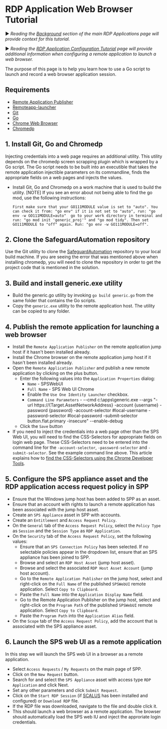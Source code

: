 # RDP Application Web Browser Tutorial

:arrow_forward: *Reading the [Background](https://github.com/OneIdentity/SafeguardAutomation/tree/master/RDP%20Applications#background) section of the main RDP Applications page will provide context for this tutorial.*

:arrow_forward: *Reading the [RDP Application Configuration Tutorial](https://github.com/OneIdentity/SafeguardAutomation/tree/master/RDP%20Applications/Tutorial) page will provide additional information when configuring a remote application to launch a web browser.*

The purpose of this page is to help you learn how to use a Go script to launch and record a web browser application session.

## Requirements

- [Remote Application Publisher](https://github.com/OneIdentity/RemoteApplicationPublisher)
- [Remoteapp-launcher](https://support.oneidentity.com/one-identity-safeguard-for-privileged-sessions/)
- [Git](https://git-scm.com/download/win)
- [Go](https://go.dev/doc/install)
- [Chrome Web Browser](https://www.google.com/chrome/)
- [Chromedp](https://github.com/chromedp/chromedp)

## 1. Install Git, Go and Chromedp

Injecting credentials into a web page requires an additional utility. This utility depends on the chromedp screen scrapping plugin which is wrapped by a Go script. The Go script needs to be built into an executible that takes the remote application injectible parameters on its commandline, finds the appropriate fields on a web pages and injects the values.

- Install Git, Go and Chromedp on a work machine that is used to build the utility. [NOTE] If you see an error about not being able to find the go mod, use the following instructions:

  ```First make sure that your GO111MODULE value is set to "auto". You can check it from: "go env" if it is not set to "auto", run: "go env -w GO111MODULE=auto"  go to your work directory in terminal and run: "go mod init 'generic_proj'" and "go mod tidy". Then set GO111MODULE to "off" again. Run: "go env -w GO111MODULE=off".```

## 2. Clone the SafeguardAutomation repository

Use the Git utility to clone the [SafeguardAutomation](https://github.com/OneIdentity/SafeguardAutomation) repository to your local build machine. If you are seeing the error that was mentioned above when installing chromedp, you will need to clone the repository in order to get the project code that is mentioned in the solution.

## 3. Build and install generic.exe utility

- Build the generic.go utility by invoking ```go build generic.go``` from the same folder that contains the Go scripts.
- Copy the ```generic.exe``` utility to the remote application host. The utility can be copied to any folder.

## 4. Publish the remote application for launching a web browser

- Install the ```Remote Application Publisher``` on the remote application jump host if it hasn't been installed already.
- Install the Chrome browser on the remote application jump host if it hasn't been installed already.
- Open the ```Remote Application Publisher``` and publish a new remote application by clicking on the plus button.
  - Enter the following values into the ```Application Properties``` dialog:
    - ```Name``` - SPSWebUI
    - ```Full Name``` - SPS Web UI Chrome
    - Enable the ```Use One Identity Launcher``` checkbox.
    - ```Command Line Parameters``` - --cmd c:\apps\generic.exe --args "-url https://{Target.AssetNetworkAddress} -account {username} -password {password} -account-selector #local-username -password-selector #local-password -submit-selector button.flat.primary -insecure" --enable-debug
  - Click the ```Save``` button
- If you need to inject the credentials into a web page other than the SPS Web UI, you will need to find the CSS-Selectors for appropriate fields on login web page. These CSS-Selectors need to be entered into the command line for the ```-account-selector```, ```-password-selector``` and ```-submit-selector```.  See the example command line above. This article explains how to [find the CSS-Selectors using the Chrome Developer Tools](https://stackoverflow.com/questions/4500572/how-can-i-get-the-css-selector-in-chrome).

## 5. Configure the SPS appliance asset and the RDP application access request policy in SPP

- Ensure that the Windows jump host has been added to SPP as an asset.
- Ensure that an account with rights to launch a remote application has been associated with the jump host asset.
- Create an ```SPS Appliance``` asset in SPP with accounts.
- Create an ```Entitlement``` and ```Access Request Policy```.
- On the ```General``` tab of the ```Access Request Policy```, select the ```Policy Type``` as ```Session``` and the ```Session Type``` as ```RDP Application```.
- On the ```Security``` tab of the ```Access Request Policy```, set the following values:
  - Ensure that an ```SPS Connection Policy``` has been selected. If no selectable policies appear in the dropdown list, ensure that an SPS appliance has been joined to SPP.
  - Browse and select an ```RDP Host Asset``` (jump host asset).
  - Browse and select the associated ```RDP Host Asset Account``` (jump host account).
  - Go to the ```Remote Application Publisher``` on the jump host, select and right-click on the ```Full Name``` of the published ```SPSWebUI``` remote application. Select ```Copy to Clipboard```.
  - Paste the ```Full Name``` into the ```Application Display Name``` field.
  - Go to the Remote Application Publisher on the jump host, select and right-click on the ```Program Path``` of the published ```SPSWebUI``` remote application. Select ```Copy to Clipboard```.
  - Paste the ```Program Path``` into the ```Application Alias``` field.
- On the ```Scope``` tab of the ```Access Request Policy```, add the account that is associated with the SPS appliance asset.

## 6. Launch the SPS web UI as a remote application

In this step we will launch the SPS web UI in a browser as a remote application.

- Select ```Access Requests``` / ```My Requests``` on the main page of SPP.
- Click on the ```New Request``` button.
- Search for and select the ```SPS Appliance``` asset with access type ```RDP Application``` and click Next.
- Set any other parameters and click ```Submit Request```.
- Click on the ```Start RDP Session``` (if [SCALUS](https://github.com/OneIdentity/SCALUS) has been installed and configured) or ```Download RDP``` file.
- If the RDP file was downloaded, navigate to the file and double click it.
- This should launch a web browser as a remote application. The browser should automatically load the SPS web IU and inject the approriate login credentials.
